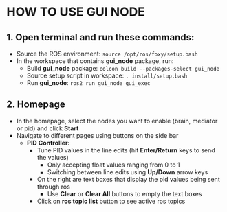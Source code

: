 # HOW TO USE GUI NODE 

## 1. Open terminal and run these commands:
   - Source the ROS environment: `source /opt/ros/foxy/setup.bash`
   - In the workspace that contains **gui_node** package, run:
     - Build **gui_node** package: `colcon build --packages-select gui_node`
     - Source setup script in workspace: `. install/setup.bash` 
     - Run **gui_node**: `ros2 run gui_node gui_exec`
## 2. Homepage
* In the homepage, select the nodes you want to enable (brain, mediator or pid) and click **Start**
* Navigate to different pages using buttons on the side bar
  * **PID Controller:**
    - Tune PID values in the line edits (hit **Enter/Return** keys to send the values)
       - Only accepting float values ranging from 0 to 1
       - Switching between line edits using **Up/Down** arrow keys
    - On the right are text boxes that display the pid values being sent through ros
       - Use **Clear** or **Clear All** buttons to empty the text boxes
    - Click on **ros topic list** button to see active ros topics
